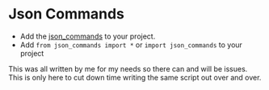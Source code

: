 # Json Commands

* Add the [json\_commands](https://github.com/NexInfinite/DiscordBotHelp/tree/a3607068536fa4e82d8902c21ed6762dad9ff144/Json%20Commands/json_commands.py) to your project.
* Add `from json_commands import *` or `import json_commands` to your project

This was all written by me for my needs so there can and will be issues. This is only here to cut down time writing the same script out over and over.

